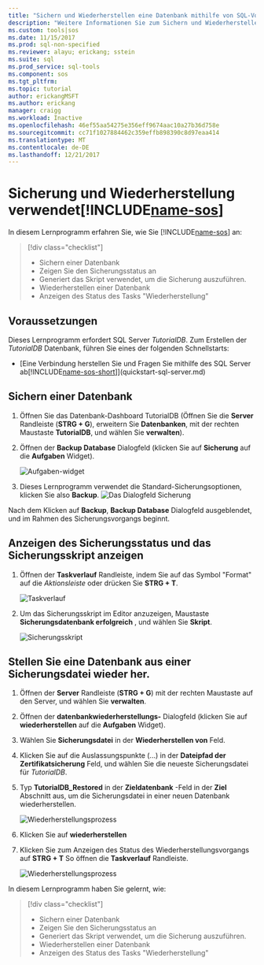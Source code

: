 ```yaml
---
title: "Sichern und Wiederherstellen eine Datenbank mithilfe von SQL-Vorgänge Studio (Vorschau) | Microsoft Docs"
description: "Weitere Informationen Sie zum Sichern und Wiederherstellen einer Datenbank mithilfe von SQL-Vorgänge Studio (Vorschau)"
ms.custom: tools|sos
ms.date: 11/15/2017
ms.prod: sql-non-specified
ms.reviewer: alayu; erickang; sstein
ms.suite: sql
ms.prod_service: sql-tools
ms.component: sos
ms.tgt_pltfrm: 
ms.topic: tutorial
author: erickangMSFT
ms.author: erickang
manager: craigg
ms.workload: Inactive
ms.openlocfilehash: 46ef55aa54275e356eff9674aac10a27b36d758e
ms.sourcegitcommit: cc71f1027884462c359effb898390c8d97eaa414
ms.translationtype: MT
ms.contentlocale: de-DE
ms.lasthandoff: 12/21/2017
---
```

# <a name="backup-and-restore-using-includename-sosincludesname-sos-shortmd"></a>Sicherung und Wiederherstellung verwendet[!INCLUDE[name-sos](../includes/name-sos-short.md)]

In diesem Lernprogramm erfahren Sie, wie Sie [!INCLUDE[name-sos](../includes/name-sos-short.md)] an:
> [!div class="checklist"]
> * Sichern einer Datenbank 
> * Zeigen Sie den Sicherungsstatus an
> * Generiert das Skript verwendet, um die Sicherung auszuführen.
> * Wiederherstellen einer Datenbank
> * Anzeigen des Status des Tasks "Wiederherstellung"

## <a name="prerequisites"></a>Voraussetzungen

Dieses Lernprogramm erfordert SQL Server *TutorialDB*. Zum Erstellen der *TutorialDB* Datenbank, führen Sie eines der folgenden Schnellstarts:

- [Eine Verbindung herstellen Sie und Fragen Sie mithilfe des SQL Server ab[!INCLUDE[name-sos-short](../includes/name-sos-short.md)]](quickstart-sql-server.md)


## <a name="backup-a-database"></a>Sichern einer Datenbank

1. Öffnen Sie das Datenbank-Dashboard TutorialDB (Öffnen Sie die **Server** Randleiste (**STRG + G**), erweitern Sie **Datenbanken**, mit der rechten Maustaste **TutorialDB**, und wählen Sie **verwalten**). 

2. Öffnen der **Backup Database** Dialogfeld (klicken Sie auf **Sicherung** auf die **Aufgaben** Widget).

   ![Aufgaben-widget](./media/tutorial-backup-restore-sql-server/tasks.png)

3. Dieses Lernprogramm verwendet die Standard-Sicherungsoptionen, klicken Sie also **Backup**.
   ![Das Dialogfeld Sicherung](./media/tutorial-backup-restore-sql-server/backup-dialog.png)

Nach dem Klicken auf **Backup**, **Backup Database** Dialogfeld ausgeblendet, und im Rahmen des Sicherungsvorgangs beginnt.

## <a name="view-the-backup-status-and-view-the-backup-script"></a>Anzeigen des Sicherungsstatus und das Sicherungsskript anzeigen

1. Öffnen der **Taskverlauf** Randleiste, indem Sie auf das Symbol "Format" auf die *Aktionsleiste* oder drücken Sie **STRG + T**.

   ![Taskverlauf](./media/tutorial-backup-restore-sql-server/task-history.png)

2. Um das Sicherungsskript im Editor anzuzeigen, Maustaste **Sicherungsdatenbank erfolgreich** , und wählen Sie **Skript**.

   ![Sicherungsskript](./media/tutorial-backup-restore-sql-server/task-script.png) 

## <a name="restore-a-database-from-a-backup-file"></a>Stellen Sie eine Datenbank aus einer Sicherungsdatei wieder her.


1. Öffnen der **Server** Randleiste (**STRG + G**) mit der rechten Maustaste auf den Server, und wählen Sie **verwalten**. 

2. Öffnen der **datenbankwiederherstellungs-** Dialogfeld (klicken Sie auf **wiederherstellen** auf die **Aufgaben** Widget).

2. Wählen Sie **Sicherungsdatei** in der **Wiederherstellen von** Feld. 

3. Klicken Sie auf die Auslassungspunkte (...) in der **Dateipfad der Zertifikatsicherung** Feld, und wählen Sie die neueste Sicherungsdatei für *TutorialDB*.

3. Typ **TutorialDB_Restored** in der **Zieldatenbank** -Feld in der **Ziel** Abschnitt aus, um die Sicherungsdatei in einer neuen Datenbank wiederherstellen.

   ![Wiederherstellungsprozess](./media/tutorial-backup-restore-sql-server/restore.png)

4. Klicken Sie auf **wiederherstellen**

5. Klicken Sie zum Anzeigen des Status des Wiederherstellungsvorgangs auf **STRG + T** So öffnen die **Taskverlauf** Randleiste.

   ![Wiederherstellungsprozess](./media/tutorial-backup-restore-sql-server/task-history-restore.png)


In diesem Lernprogramm haben Sie gelernt, wie:
> [!div class="checklist"]
> * Sichern einer Datenbank 
> * Zeigen Sie den Sicherungsstatus an
> * Generiert das Skript verwendet, um die Sicherung auszuführen.
> * Wiederherstellen einer Datenbank
> * Anzeigen des Status des Tasks "Wiederherstellung"

